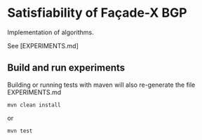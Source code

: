 # Satisfiability of Façade-X BGP 

Implementation of algorithms.

See [EXPERIMENTS.md]

## Build and run experiments
Building or running tests with maven will also re-generate the file EXPERIMENTS.md

```
mvn clean install
```

or

```
mvn test
```



